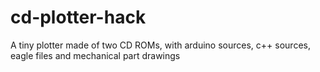 cd-plotter-hack
===============

A tiny plotter made of two CD ROMs, with arduino sources, c++ sources, eagle files and mechanical part drawings
